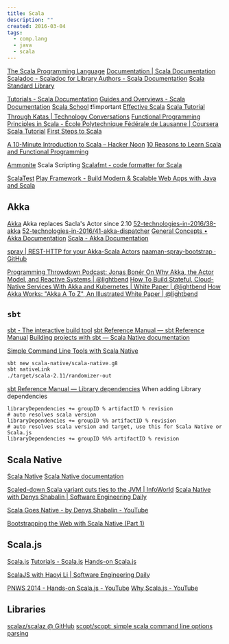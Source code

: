 ```yaml
---
title: Scala
description: ""
created: 2016-03-04
tags:
  - comp.lang
  - java
  - scala
---
```


[The Scala Programming Language](http://www.scala-lang.org/)
[Documentation | Scala Documentation](https://docs.scala-lang.org/)
[Scaladoc - Scaladoc for Library Authors - Scala Documentation](http://docs.scala-lang.org/overviews/scaladoc/for-library-authors.html)
[Scala Standard Library](http://www.scala-lang.org/api/current/index.html)

[Tutorials - Scala Documentation](http://docs.scala-lang.org/tutorials/)
[Guides and Overviews - Scala Documentation](http://docs.scala-lang.org/overviews/)
[Scala School](https://twitter.github.io/scala_school/) ❗!important
[Effective Scala](http://twitter.github.io/effectivescala/)
[Scala Tutorial Through Katas | Technology Conversations](http://technologyconversations.com/2014/03/10/scala-tutorial-through-katas/)
[Functional Programming Principles in Scala - École Polytechnique Fédérale de Lausanne | Coursera](https://www.coursera.org/learn/progfun1)
[Scala Tutorial](https://www.tutorialspoint.com/scala/)
[First Steps to Scala](http://www.artima.com/scalazine/articles/steps.html)

[A 10-Minute Introduction to Scala – Hacker Noon](https://hackernoon.com/a-10-minute-introduction-to-scala-d1fed19eb74c)
[10 Reasons to Learn Scala and Functional Programming](https://hackernoon.com/10-reasons-to-learn-scala-and-functional-programming-2fce385e6ec7)

[Ammonite](http://ammonite.io/) Scala Scripting
[Scalafmt - code formatter for Scala](http://scalameta.org/scalafmt/)

[ScalaTest](http://www.scalatest.org/)
[Play Framework - Build Modern & Scalable Web Apps with Java and Scala](https://www.playframework.com/)

## Akka

[Akka](http://akka.io/) Akka replaces Sacla's Actor since 2.10
[52-technologies-in-2016/38-akka](https://github.com/shekhargulati/52-technologies-in-2016/blob/master/38-akka/README.md)
[52-technologies-in-2016/41-akka-dispatcher](https://github.com/shekhargulati/52-technologies-in-2016/blob/master/41-akka-dispatcher/README.md)
[General Concepts • Akka Documentation](https://doc.akka.io/docs/akka/current/general/index.html)
[Scala - Akka Documentation](https://doc.akka.io/docs/akka/current/?language=scala)

[spray | REST-HTTP for your Akka-Scala Actors](http://spray.io/)
[naaman-spray-bootstrap · GitHub](https://github.com/naaman/spray-bootstrap)

[Programming Throwdown Podcast: Jonas Bonér On Why Akka, the Actor Model, and Reactive Systems | @lightbend](https://www.lightbend.com/blog/programming-throwdown-podcast-jonas-boner-on-why-akka-the-actor-model-and-reactive-systems)
[How To Build Stateful, Cloud-Native Services With Akka and Kubernetes | White Paper | @lightbend](https://www.lightbend.com/stateful-cloud-native-services-with-akka-and-kubernetes)
[How Akka Works: "Akka A To Z", An Illustrated White Paper | @lightbend](https://www.lightbend.com/blog/how-akka-works-akka-a-to-z-illustrated-white-paper)

## `sbt`

[sbt - The interactive build tool](http://www.scala-sbt.org/)
[sbt Reference Manual — sbt Reference Manual](http://www.scala-sbt.org/1.x/docs/index.html)
[Building projects with sbt — Scala Native documentation](http://www.scala-native.org/en/latest/user/sbt.html)

[Simple Command Line Tools with Scala Native](https://spantree.net/blog/2017/06/26/scala-native-for-cli-tools.html?platform=hootsuite)

```sh
sbt new scala-native/scala-native.g8
sbt nativeLink
./target/scala-2.11/randomizer-out
```

[sbt Reference Manual — Library dependencies](http://www.scala-sbt.org/1.x/docs/Library-Dependencies.html)
When adding Library dependencies

```
libraryDependencies += groupID % artifactID % revision
# auto resolves scala version
libraryDependencies += groupID %% artifactID % revision
# auto resolves scala version and target, use this for Scala Native or Scala.js
libraryDependencies += groupID %%% artifactID % revision
```

## Scala Native

[Scala Native](https://github.com/scala-native)
[Scala Native documentation](http://www.scala-native.org/en/latest/)

[Scaled-down Scala variant cuts ties to the JVM | InfoWorld](http://www.infoworld.com/article/3180823/application-development/scaled-down-scala-variant-cuts-ties-to-the-jvm.html)
[Scala Native with Denys Shabalin | Software Engineering Daily](https://softwareengineeringdaily.com/2017/10/16/scala-native-with-denys-shabalin/)

[Scala Goes Native - by Denys Shabalin - YouTube](https://www.youtube.com/watch?v=ArWWlwQl37A)

[Bootstrapping the Web with Scala Native (Part 1)](https://www.spantree.net/blog/2017/08/29/bootstrapping-web-scala-native.html)

## Scala.js

[Scala.js](https://www.scala-js.org/)
[Tutorials - Scala.js](http://www.scala-js.org/tutorial/)
[Hands-on Scala.js](http://www.lihaoyi.com/hands-on-scala-js/)

[ScalaJS with Haoyi Li | Software Engineering Daily](https://softwareengineeringdaily.com/2016/10/06/scalajs-with-haoyi-li/)

[PNWS 2014 - Hands-on Scala.js - YouTube](https://www.youtube.com/watch?v=9SalPdAEI28)
[Why Scala.js - YouTube](https://www.youtube.com/watch?v=LxK04X7py9M)

## Libraries

[scalaz/scalaz @ GitHub](http://scalaz.github.io/scalaz/#scaladoc)
[scopt/scopt: simple scala command line options parsing](https://github.com/scopt/scopt)
